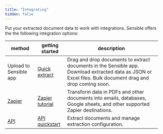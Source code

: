 ```yaml
---
title: "Integrating"
hidden: false
---
```


Put your extracted document data to work with integrations. Sensible offers the the following integration options: 

| method                         | getting started                           | description                                                  |
| ------------------------------ | ----------------------------------------- | ------------------------------------------------------------ |
| Upload to Sensible app         | [Quick extract](doc:excel)                | Drag and drop documents to extract documents in the Sensible app. Download extracted data as JSON or Excel files. Bulk document drag and drop coming soon. |
| [Zapier](doc:zapier)           | [Zapier tutorial](doc:zapier-getting-started) | Transform data in PDFs and other documents into emails, databases, Google sheets, and other supported Zapier destinations. |
| [API](ref:hoosing-an-endpoint) | [API quickstart](doc:quickstart)          | Extract documents and manage extraction configuration.       |


